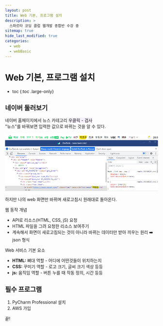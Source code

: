 ```yaml
---
layout: post
title: Web 기본, 프로그램 설치
description: >
  스파르타 코딩 클럽 웹개발 종합반 수강 중
sitemap: true
hide_last_modified: true
categories:
  - web
  - webBasic
---
```


# Web 기본, 프로그램 설치

* toc
{:toc .large-only}

## 네이버 둘러보기

네이버 홈페이지에서 뉴스 카테고리 <span style='background-color: #f5f0ff'>우클릭 - 검사</span>  
"뉴스"를 바꿔보면 입력한 값으로 바뀌는 것을 알 수 있다.

![그림1](/assets/img/web/naver_hack.png)

하지만 나의 web 화면만 바뀌며 새로고침시 원래대로 돌아온다.

웹 동작 개념
- API로 리소스(HTML, CSS, jS) 요청
- HTML 파일을 그려 요청한 리소스 보여주기 
- 계속해서 화면이 새로고침되는 것이 아니라 바뀌는 데이터만 받아 끼우는 원리 ➡️ json 형식

Web 서비스 기본 요소
- __HTML:__ 뼈대 역할 - 어디에 어떤것들이 위치하는지
- __CSS:__ 꾸미기 역할 - 로고 크기, 글씨 크기 색상 등등
- __js:__ 움직임 역할 - 버튼 누를 때 작동 정의, 시간 등등

## 필수 프로그램

1. PyCharm Professional 설치
2. AWS 가입

끝!